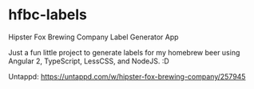 # hfbc-labels
Hipster Fox Brewing Company Label Generator App

Just a fun little project to generate labels for my homebrew beer using Angular 2, TypeScript, LessCSS, and NodeJS. :D

Untappd: https://untappd.com/w/hipster-fox-brewing-company/257945
